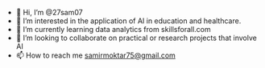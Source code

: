 - 👋 Hi, I’m @27sam07
- 👀 I’m interested in the application of AI in education and healthcare.
- 🌱 I’m currently learning data analytics from skillsforall.com
- 💞️ I’m looking to collaborate on practical or research projects that involve AI
- 📫 How to reach me samirmoktar75@gmail.com

<!---
27sam07/27sam07 is a ✨ special ✨ repository because its `README.md` (this file) appears on your GitHub profile.
You can click the Preview link to take a look at your changes.
--->
